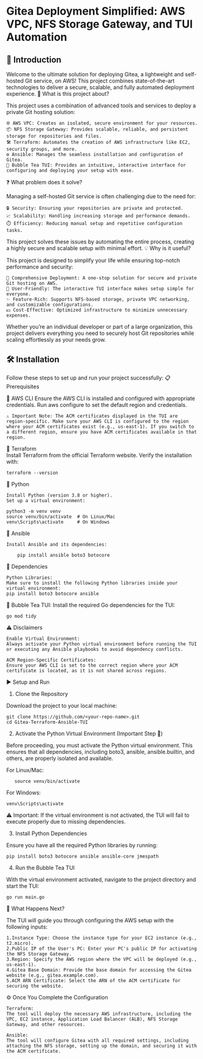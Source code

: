 # Gitea Deployment Simplified: AWS VPC, NFS Storage Gateway, and TUI Automation

## 🌟 Introduction

Welcome to the ultimate solution for deploying Gitea, a lightweight and self-hosted Git service, on AWS! This project combines state-of-the-art technologies to deliver a secure, scalable, and fully automated deployment experience.
🚀 What is this project about?

This project uses a combination of advanced tools and services to deploy a private Git hosting solution:

    🌐 AWS VPC: Creates an isolated, secure environment for your resources.
    📦 NFS Storage Gateway: Provides scalable, reliable, and persistent storage for repositories and files.
    🛠️ Terraform: Automates the creation of AWS infrastructure like EC2, security groups, and more.
    ⚙️ Ansible: Manages the seamless installation and configuration of Gitea.
    🎨 Bubble Tea TUI: Provides an intuitive, interactive interface for configuring and deploying your setup with ease.

❓ What problem does it solve?

Managing a self-hosted Git service is often challenging due to the need for:

    🔒 Security: Ensuring your repositories are private and protected.
    📈 Scalability: Handling increasing storage and performance demands.
    ⏱️ Efficiency: Reducing manual setup and repetitive configuration tasks.

This project solves these issues by automating the entire process, creating a highly secure and scalable setup with minimal effort.
💡 Why is it useful?

This project is designed to simplify your life while ensuring top-notch performance and security:

    🔑 Comprehensive Deployment: A one-stop solution for secure and private Git hosting on AWS.
    🤝 User-Friendly: The interactive TUI interface makes setup simple for everyone.
    ✨ Feature-Rich: Supports NFS-based storage, private VPC networking, and customizable configurations.
    💵 Cost-Effective: Optimized infrastructure to minimize unnecessary expenses.

Whether you’re an individual developer or part of a large organization, this project delivers everything you need to securely host Git repositories while scaling effortlessly as your needs grow.


## 🛠️ Installation

Follow these steps to set up and run your project successfully:
📋 Prerequisites

🔗 AWS CLI
        Ensure the AWS CLI is installed and configured with appropriate credentials.
        Run aws configure to set the default region and credentials.

    ⚠️ Important Note: The ACM certificates displayed in the TUI are region-specific. Make sure your AWS CLI is configured to the region where your ACM certificates exist (e.g., us-east-1). If you switch to a different region, ensure you have ACM certificates available in that region.

🔗 Terraform       
Install Terraform from the official Terraform website.
        Verify the installation with:

    terraform --version

🔗 Python

    Install Python (version 3.8 or higher).
    Set up a virtual environment:

    python3 -m venv venv  
    source venv/bin/activate  # On Linux/Mac  
    venv\Scripts\activate     # On Windows  

🔗 Ansible

    Install Ansible and its dependencies:

        pip install ansible boto3 botocore  

🔗 Dependencies

    Python Libraries:
    Make sure to install the following Python libraries inside your virtual environment:
    pip install boto3 botocore ansible

  

🔗 Bubble Tea TUI:
Install the required Go dependencies for the TUI:

    go mod tidy  

⚠️ Disclaimers

    Enable Virtual Environment:
    Always activate your Python virtual environment before running the TUI or executing any Ansible playbooks to avoid dependency conflicts.

    ACM Region-Specific Certificates:
    Ensure your AWS CLI is set to the correct region where your ACM certificate is located, as it is not shared across regions.




▶️ Setup and Run
1. Clone the Repository

Download the project to your local machine:
```
git clone https://github.com/<your-repo-name>.git  
cd Gitea-Terraform-Ansible-TUI
```


2. Activate the Python Virtual Environment (Important Step 🚨)

Before proceeding, you must activate the Python virtual environment. This ensures that all dependencies, including boto3, ansible, ansible.builtin, and others, are properly isolated and available.

For Linux/Mac:

```
   source venv/bin/activate  
```
For Windows:

    venv\Scripts\activate  

⚠️ Important:
If the virtual environment is not activated, the TUI will fail to execute properly due to missing dependencies.


3. Install Python Dependencies

Ensure you have all the required Python libraries by running:
```
pip install boto3 botocore ansible ansible-core jmespath  
```
4. Run the Bubble Tea TUI

With the virtual environment activated, navigate to the project directory and start the TUI:
```
go run main.go  
```


🎯 What Happens Next?

The TUI will guide you through configuring the AWS setup with the following inputs:

    1.Instance Type: Choose the instance type for your EC2 instance (e.g., t2.micro).
    2.Public IP of the User's PC: Enter your PC's public IP for activating the NFS Storage Gateway.
    3.Region: Specify the AWS region where the VPC will be deployed (e.g., us-east-1).
    4.Gitea Base Domain: Provide the base domain for accessing the Gitea website (e.g., gitea.example.com).
    5.ACM ARN Certificate: Select the ARN of the ACM certificate for securing the website.

⚙️ Once You Complete the Configuration

    Terraform:
    The tool will deploy the necessary AWS infrastructure, including the VPC, EC2 instance, Application Load Balancer (ALB), NFS Storage Gateway, and other resources.

    Ansible:
    The tool will configure Gitea with all required settings, including attaching the NFS storage, setting up the domain, and securing it with the ACM certificate.
